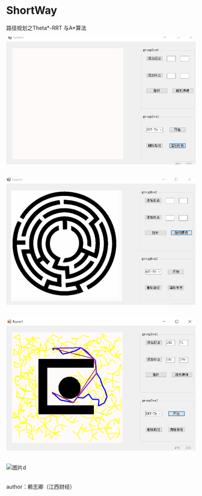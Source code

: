 # ShortWay
路径规划之Theta*-RRT 与A*算法

![图片备注](markdownImg/aaa.gif)<br><br>

![图片备注](markdownImg/bbb.gif)<br><br>

![图片备注](markdownImg/ccc.png)<br><br>

![图片d](markdownImg/ddd.png)<br><br>

author：赖志卿（江西财经）
